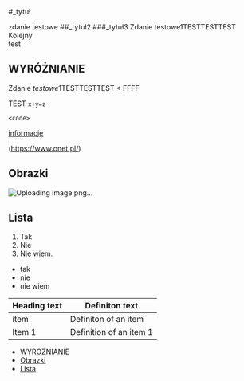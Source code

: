 #_tytuł

zdanie testowe
##_tytuł2
###_tytuł3
Zdanie testowe1TESTTESTTEST  
Kolejny  
 test

 ## WYRÓŻNIANIE
 Zdanie *testowe*1TESTTESTTEST 
 < FFFF  

 TEST `x+y=z`  
 ```
 <code>
 ```
 [informacje](https://www.onet.pl/)

 (https://www.onet.pl/)
## Obrazki  

![Uploading image.png…]()


## Lista

1. Tak
2. Nie
3. Nie wiem.

- tak
- nie
- nie wiem

|Heading text|Definiton text|
|-------|-------------------|
| item | Definiton of an item|
Item 1 | Definition of an item 1|

- [WYRÓŻNIANIE](#wyróżnianie)
- [Obrazki](#obrazki)
- [Lista](#lista)
























 
